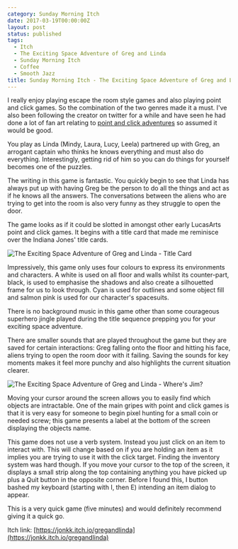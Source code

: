 ```yaml
---
category: Sunday Morning Itch
date: 2017-03-19T00:00:00Z
layout: post
status: published
tags:
  - Itch
  - The Exciting Space Adventure of Greg and Linda
  - Sunday Morning Itch
  - Coffee
  - Smooth Jazz
title: Sunday Morning Itch - The Exciting Space Adventure of Greg and Linda
---
```


I really enjoy playing escape the room style games and also playing point and click games. So the combination of the two genres made it a must. I've also been following the creator on twitter for a while and have seen he had done a lot of fan art relating to [point and click adventures](http://pointclicking.com/tagged/series) so assumed it would be good.

You play as Linda (Mindy, Laura, Lucy, Leela) partnered up with Greg, an arrogant captain who thinks he knows everything and must also do everything. Interestingly, getting rid of him so you can do things for yourself becomes one of the puzzles.

The writing in this game is fantastic. You quickly begin to see that Linda has always put up with having Greg be the person to do all the things and act as if he knows all the answers. The conversations between the aliens who are trying to get into the room is also very funny as they struggle to open the door.

The game looks as if it could be slotted in amongst other early LucasArts point and click games. It begins with a title card that made me reminisce over the Indiana Jones' title cards.

![The Exciting Space Adventure of Greg and Linda - Title Card](/images/smi-tesaogal-title.jpg)

Impressively, this game only uses four colours to express its environments and characters. A white is used on all floor and walls whilst its counter-part, black, is used to emphasise the shadows and also create a silhouetted frame for us to look through. Cyan is used for outlines and some object fill and salmon pink is used for our character's spacesuits.

There is no background music in this game other than some courageous superhero jingle played during the title sequence prepping you for your exciting space adventure.

There are smaller sounds that are played throughout the game but they are saved for certain interactions: Greg falling onto the floor and hitting his face, aliens trying to open the room door with it failing. Saving the sounds for key moments makes it feel more punchy and also highlights the current situation clearer.

![The Exciting Space Adventure of Greg and Linda - Where's Jim?](/images/smi-tesaogal-jim.jpg)

Moving your cursor around the screen allows you to easily find which objects are intractable. One of the main gripes with point and click games is that it is very easy for someone to begin pixel hunting for a small coin or needed screw; this game presents a label at the bottom of the screen displaying the objects name.

This game does not use a verb system. Instead you just click on an item to interact with. This will change based on if you are holding an item as it implies you are trying to use it with the click target. Finding the inventory system was hard though. If you move your cursor to the top of the screen, it displays a small strip along the top containing anything you have picked up plus a Quit button in the opposite corner. Before I found this, I button bashed my keyboard (starting with I, then E) intending an item dialog to appear.

This is a very quick game (five minutes) and would definitely recommend giving it a quick go.

Itch link: [https://jonkk.itch.io/gregandlinda](https://jonkk.itch.io/gregandlinda)
